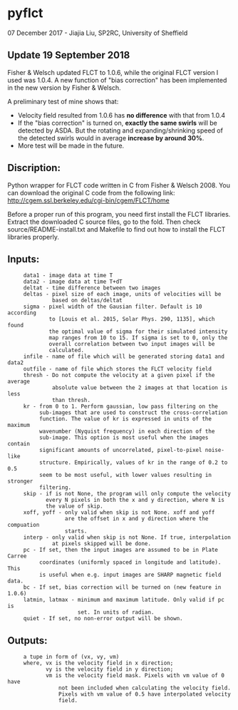 # pyflct
07 December 2017 - Jiajia Liu, SP2RC, University of Sheffield

## Update 19 September 2018
Fisher & Welsch updated FLCT to 1.0.6, while the original FLCT version I used was 1.0.4.
A new function of "bias correction" has been implemented in the new version by Fisher & Welsch.

A preliminary test of mine shows that:
* Velocity field resulted from 1.0.6 has **no difference** with that from 1.0.4
* If the "bias correction" is turned on, **exactly the same swirls** will be 
detected by ASDA. But the rotating and expanding/shrinking speed of the detected 
swirls would in average **increase by around 30%**.
* More test will be made in the future.

## Discription: 
 Python wrapper for FLCT code written in C from Fisher & Welsch
 2008. You can download the original C code from the following link:
 http://cgem.ssl.berkeley.edu/cgi-bin/cgem/FLCT/home

 Before a proper run of this program, you need first install
 the FLCT libraries. Extract the downloaded C source files, go
 to the fold. Then check source/README-install.txt
 and Makefile to find out how to install the FLCT libraries
 properly.

## Inputs:
         data1 - image data at time T
         data2 - image data at time T+dT
         deltat - time difference between two images
         deltas - pixel size of each image, units of velocities will be
                  based on deltas/deltat
         sigma - pixel width of the Gausian filter. Default is 10 according
                 to [Louis et al. 2015, Solar Phys. 290, 1135], which found
                 the optimal value of sigma for their simulated intensity
                 map ranges from 10 to 15. If sigma is set to 0, only the
                 overall correlation between two input images will be
                 calculated.
         infile - name of file which will be generated storing data1 and data2
         outfile - name of file which stores the FLCT velocity field
         thresh - Do not compute the velocity at a given pixel if the average
                  absolute value between the 2 images at that location is less
                  than thresh.
         kr - from 0 to 1. Perform gaussian, low pass filtering on the
              sub-images that are used to construct the cross-correlation
              function. The value of kr is expressed in units of the maximum
              wavenumber (Nyquist frequency) in each direction of the
              sub-image. This option is most useful when the images contain
              significant amounts of uncorrelated, pixel-to-pixel noise-like
              structure. Empirically, values of kr in the range of 0.2 to 0.5
              seem to be most useful, with lower values resulting in stronger
              filtering.
         skip - if is not None, the program will only compute the velocity
                every N pixels in both the x and y direction, where N is
                the value of skip.
         xoff, yoff - only valid when skip is not None. xoff and yoff
                      are the offset in x and y direction where the compuation
                      starts.
         interp - only valid when skip is not None. If true, interpolation
                  at pixels skipped will be done.
         pc - If set, then the input images are assumed to be in Plate Carree
              coordinates (uniformly spaced in longitude and latitude). This
              is useful when e.g. input images are SHARP magnetic field data.
         bc - If set, bias correction will be turned on (new feature in 1.0.6)
         latmin, latmax - minimum and maximum latitude. Only valid if pc is
                          set. In units of radian.
         quiet - If set, no non-error output will be shown.

## Outputs:
         a tupe in form of (vx, vy, vm)
         where, vx is the velocity field in x direction;
                vy is the velocity field in y direction;
                vm is the velocity field mask. Pixels with vm value of 0 have
                    not been included when calculating the velocity field.
                    Pixels with vm value of 0.5 have interpolated velocity
                    field.

